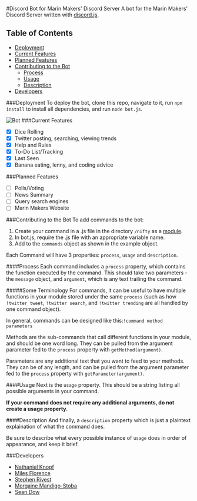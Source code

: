 #Discord Bot for Marin Makers' Discord Server
A bot for the Marin Makers' Discord Server written with [discord.js](https://www.npmjs.com/package/discord.js).

## Table of Contents
+ [Deployment](https://github.com/MarinMakers/discord-bot/blob/master/README.md#deployment)
+ [Current Features](https://github.com/MarinMakers/discord-bot/blob/master/README.md#current-features)
+ [Planned Features](https://github.com/MarinMakers/discord-bot/blob/master/README.md#planned-features)
+ [Contributing to the Bot](https://github.com/MarinMakers/discord-bot/blob/master/README.md#contributing-to-the-bot)
  - [Process](https://github.com/MarinMakers/discord-bot/blob/master/README.md#process)
  - [Usage](https://github.com/MarinMakers/discord-bot/blob/master/README.md#usage)
  - [Description](https://github.com/MarinMakers/discord-bot/blob/master/README.md#description)
+ [Developers](https://github.com/MarinMakers/discord-bot/blob/master/README.md#developers)

###Deployment
To deploy the bot, clone this repo, navigate to it, run `npm install` to install all dependencies, and run `node bot.js`.

![Bot](http://i68.tinypic.com/10hr2tk.png)
###Current Features
- [x] Dice Rolling
- [x] Twitter posting, searching, viewing trends
- [x] Help and Rules
- [x] To-Do List/Tracking
- [x] Last Seen
- [x] Banana eating, lenny, and coding advice

###Planned Features
- [ ] Polls/Voting
- [ ] News Summary
- [ ] Query search engines
- [ ] Marin Makers Website

###Contributing to the Bot
To add commands to the bot:

1. Create your command in a .js file in the directory `/nifty` as a [module](https://www.sitepoint.com/understanding-module-exports-exports-node-js/).
2. In bot.js, require the .js file with an appropriate variable name.
3. Add to the `commands` object as shown in the example object.

Each Command will have 3 properties: `process`, `usage` and `description`.

####Process
Each command includes a `process` property, which contains the function executed by the command. This should take two parameters - the `message` object, and `argument`, which is any text trailing the command. 

#####Some Terminology
For commands, it can be useful to have multiple functions in your module stored under the same `process` (such as how `!twitter tweet`, `!twitter search`, and `!twitter trending` are all handled by one command object). 

In general, commands can be designed like this:`!command method parameters`

Methods are the sub-commands that call different functions in your module, and should be one word long. They can be pulled from the argument parameter fed to the `process` property with `getMethod(argument)`.

Parameters are any additional text that you want to feed to your methods. They can be of any length, and can be pulled from the argument parameter fed to the `process` property with `getParameter(argument)`.

####Usage
Next is the `usage` property. This should be a string listing all possible arguments in your command. 

__If your command does not require any additional arguments, do not create a usage property__.

####Description
And finally, a `description` property which is just a plaintext explaination of what the command does. 

Be sure to describe what every possible instance of `usage` does in order of appearance, and keep it brief.

###Developers
- [Nathaniel Knopf](https://github.com/nathanielknopf)
- [Miles Florence](https://github.com/milesflo)
- [Stephen Rivest](https://github.com/Magicsteve46)
- [Morgaine Mandigo-Stoba](https://github.com/mmandigostoba)
- [Sean Dow](https://github.com/bobthepally)
